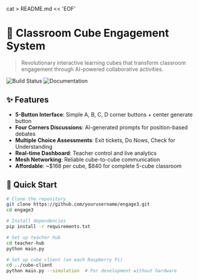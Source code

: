 cat > README.md << 'EOF'
# 🎲 Classroom Cube Engagement System

> Revolutionary interactive learning cubes that transform classroom engagement through AI-powered collaborative activities.

![Build Status](https://github.com/yourusername/classroom-cube-system/workflows/🎲%20Classroom%20Cube%20CI/badge.svg)
![Documentation](https://github.com/yourusername/classroom-cube-system/workflows/📚%20Documentation/badge.svg)

## ✨ Features

- **5-Button Interface**: Simple A, B, C, D corner buttons + center generate button
- **Four Corners Discussions**: AI-generated prompts for position-based debates
- **Multiple Choice Assessments**: Exit tickets, Do Nows, Check for Understanding
- **Real-time Dashboard**: Teacher control and live analytics
- **Mesh Networking**: Reliable cube-to-cube communication
- **Affordable**: ~$168 per cube, $840 for complete 5-cube classroom

## 🚀 Quick Start

```bash
# Clone the repository
git clone https://github.com/yourusername/engage3.git
cd engage3

# Install dependencies
pip install -r requirements.txt

# Set up teacher hub
cd teacher-hub
python main.py

# Set up cube client (on each Raspberry Pi)
cd ../cube-client
python main.py --simulation  # For development without hardware
